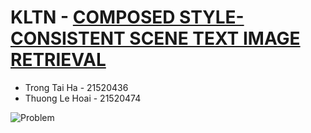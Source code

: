 # KLTN - [COMPOSED STYLE-CONSISTENT SCENE TEXT IMAGE RETRIEVAL](https://drive.google.com/drive/folders/1vhuPNxr56Ku-515Z4h2FVsj1OZdTZs_p?usp=sharing)
- Trong Tai Ha - 21520436
- Thuong Le Hoai - 21520474

![Problem](https://github.com/user-attachments/assets/51c286a4-04a7-47d1-a763-99207fdb508b)
